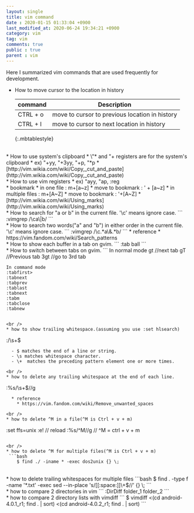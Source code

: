 ```yaml
---
layout: single
title: vim command
date : 2020-01-15 01:33:04 +0900
last_modified_at: 2020-06-24 19:34:21 +0900
category: vim
tag: vim
comments: true
public : true
parent : vim
---
```


Here I summarized vim commands that are used frequently for development.
* How to move cursor to the location in history

    | command | Description |
    | ------- | ----------- |
    | CTRL + o | move to cursor to previous location in history |
    | CTRL + I | move to cursor to next location in history |
    {:.mbtablestyle}

<br />
* How to use system's clipboard
  * \"* and "+ registers are for the system's clipboard
      * ex) "+yy, "+3yy, "+p, "*p
  * [http://vim.wikia.com/wiki/Copy,_cut_and_paste](http://vim.wikia.com/wiki/Copy,_cut_and_paste)

<br />
* How to use vim registers
  * ex) "ayy, "ap, :reg

<br />
* bookmark
  * in one file : m+[a~z]
  * move to bookmark : '  + [a~z]
  * in multiple files : m+[A~Z]
  * move to bookmark : '+[A~Z]
  *  [http://vim.wikia.com/wiki/Using_marks](http://vim.wikia.com/wiki/Using_marks)

<br />
* How to search for "a or b" in the current file. '\c' means ignore case.
```
   :vimgrep /\ca\|b/ <CTRL-R><SHIFT-%>
```

<br />
* How to search two words("a" and "b") in either order in the current file. '\c' means ignore case.
```
   :vimgrep /\c.*a\&.*b/ <CTRL-R><SHIFT-%>
```
  * reference
    * https://vim.fandom.com/wiki/Search_patterns

<br />
* How to show each buffer in a tab on gvim.
```
   :tab ball
```

<br />
* How to switch between tabs on gvim.
```
    In normal mode
    gt  //next tab
    gT  //Previous tab
    3gt //go to 3rd tab

    In command mode
    :tabfirst>
    :tabnext
    :tabprev
    :tablast
    :tabnext
    :tabm
    :tabclose
    :tabnew
```

<br />
* how to show trailing whitespace.(assuming you use :set hlsearch)
```
  :/\s\+$
```
  - $ matches the end of a line or string.
  - \s matches whitespace character.
  - \+  matches the preceding pattern element one or more times.

<br />
* how to delete any trailing whitespace at the end of each line.
```
  :%s/\s\+$//g
```
  * reference
    * https://vim.fandom.com/wiki/Remove_unwanted_spaces

<br />
* how to delete ^M in a file(^M is Ctrl + v + m)
```
   :set ffs=unix
   :e!                   // reload
   :%s/^M//g             // ^M = ctrl + v + m
```

<br />
* how to delete ^M for multiple files(^M is Ctrl + v + m)
 ```bash
    $ find ./ -iname * -exec dos2unix {} \;
 ```

<br />
* how to delete trailing whitespaces for multiple files
 ```bash
    $ find . -type f -name '*.txt' -exec sed --in-place 's/[[:space:]]\+$//' {} \;
 ```

<br />
* how to compare 2 directories in vim
```
   :DirDiff folder_1 folder_2
```

<br />
* how to compare 2 directory lists with vimdiff
```
   $ vimdiff <(cd android-4.0.1_r1; find . | sort) <(cd android-4.0.2_r1; find . | sort)
```
